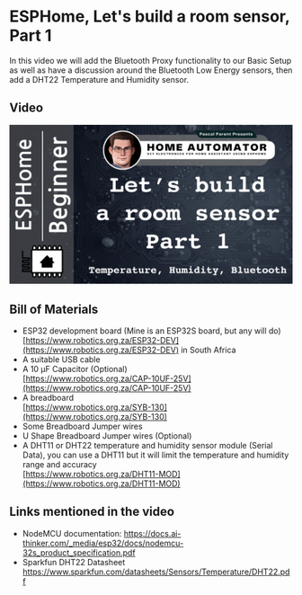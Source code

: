 # ESPHome, Let's build a room sensor, Part 1

In this video we will add the Bluetooth Proxy functionality to our Basic Setup as well as have a discussion around the Bluetooth Low Energy sensors, then add a DHT22 Temperature and Humidity sensor.

## Video

[![Watch the video](/Lets_build_a_room_sensor/Part%201/Images/YouTube%20Thumbnail%20-%20ESPHome%20-%20Let's%20build%20a%20room%20sensor%20-%20Part%201%20-%20Bluetooth%20proxy%20and%20the%20DHT%2022.png)](https://youtu.be/D9veJLKqnpg)

## Bill of Materials

- ESP32 development board (Mine is an ESP32S board, but any will do)  
[https://www.robotics.org.za/ESP32-DEV](https://www.robotics.org.za/ESP32-DEV) in South Africa
- A suitable USB cable
- A 10 µF Capacitor (Optional)  
[https://www.robotics.org.za/CAP-10UF-25V](https://www.robotics.org.za/CAP-10UF-25V)
- A breadboard  
[https://www.robotics.org.za/SYB-130](https://www.robotics.org.za/SYB-130)
- Some Breadboard Jumper wires
- U Shape Breadboard Jumper wires (Optional)
- A DHT11 or DHT22 temperature and humidity sensor module (Serial Data), you can use a DHT11 but it will limit the temperature and humidity range and accuracy  
[https://www.robotics.org.za/DHT11-MOD](https://www.robotics.org.za/DHT11-MOD)

## Links mentioned in the video

- NodeMCU documentation: https://docs.ai-thinker.com/_media/esp32/docs/nodemcu-32s_product_specification.pdf
- Sparkfun DHT22 Datasheet https://www.sparkfun.com/datasheets/Sensors/Temperature/DHT22.pdf
